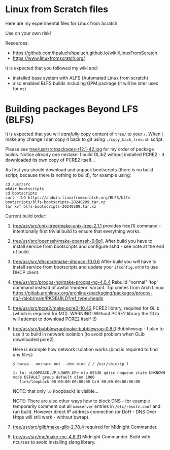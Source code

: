 # Linux from Scratch files

Here are my experimental files for Linux from Scratch.

Use on your own risk!

Resources:
- https://github.com/hpaluch/hpaluch.github.io/wiki/LinuxFromScratch
- https://www.linuxfromscratch.org/

It is expected that you followed my wiki and:
- installed base system with ALFS (Automated Linux from scratch)
- also enabled BLFS builds including GPM package (it will be later used for `mc`)

# Building packages Beyond LFS (BLFS)

It is expected that you will *carefully* copy content of `tree/` to your `/`.
When I make any change I can copy it back to git using `./copy_back_tree.sh` script.

Please see [tree/usr/src/packages-r12.1-42.log](tree/usr/src/packages-r12.1-42.log) for
my order of package builds. Notice already one mistake: I build GLib2 without installed
PCRE2 - it downloaded its own copy of PCRE2 itself...

As first you should download and unpack bootscripts (there is no build script, because
there is nothing to build), for example using:

```shell
cd /usr/src
mkdir bootscripts
cd bootscripts
curl -fLO https://anduin.linuxfromscratch.org/BLFS/blfs-bootscripts/blfs-bootscripts-20240209.tar.xz
tar xvf blfs-bootscripts-20240209.tar.xz
```

Current build order:

1. [tree/usr/src/unix-tree/make-unix-tree-2.1.1](tree/usr/src/unix-tree/make-unix-tree-2.1.1)
   provides tree(1) command - intentionally first trivial build to ensure that everything works.
1. [tree/usr/src/openssh/make-openssh-9.6p1](tree/usr/src/openssh/make-openssh-9.6p1).
   After build you have to install service from bootscripts and configure sshd - see
   note at the end of build.
1. [tree/usr/src/dhcpcd/make-dhcpcd-10.0.6](tree/usr/src/dhcpcd/make-dhcpcd-10.0.6)
   After build you will have to install service from bootscripts and update your `ifconfig.eth0`
   to use DHCP client.
1. [tree/usr/src/procps-ng/make-procps-ng-4.0.4](tree/usr/src/procps-ng/make-procps-ng-4.0.4)
   Rebuild "normal" 'top' command instead of awful 'modern' variant. Tip comes from
   Arch Linux: https://gitlab.archlinux.org/archlinux/packaging/packages/procps-ng/-/blob/main/PKGBUILD?ref_type=heads
1. [tree/usr/src/pcre2/make-pcre2-10.42](tree/usr/src/pcre2/make-pcre2-10.42)
   PCRE2 library, required for GLib (which is required for MC). WARNING!
   Without PCRE2 library the GLib will attempt to download PCRE2 itself (!)

1. [tree/usr/src/bubblewrap/make-bubblewrap-0.8.0](tree/usr/src/bubblewrap/make-bubblewrap-0.8.0)
   Bubblewrap - I plan to use it to build in network isolation (to avoid problem when GLib downloaded
   pcre2)

   Here is example how network isolation works (bind is required to find any files):
   ```shell
   $ bwrap --unshare-net --dev-bind / / /usr/sbin/ip l

   1: lo: <LOOPBACK,UP,LOWER_UP> mtu 65536 qdisc noqueue state UNKNOWN mode DEFAULT group default qlen 1000
      link/loopback 00:00:00:00:00:00 brd 00:00:00:00:00:00
   ```

   NOTE: that only `lo` (loopback) is visible...

   NOTE: There are also other ways how to block DNS - for example temporarily comment out all `namserver` entries 
   in `/etc/resolv.conf` and run build. However direct IP address connection (or DoH - DNS Over Https
   will still work - without bwrap).

1. [tree/usr/src/glib/make-glib-2.78.4](tree/usr/src/glib/make-glib-2.78.4) required
   for Midnight Commander.
1. [tree/usr/src/mc/make-mc-4.8.31](tree/usr/src/mc/make-mc-4.8.31) Midnight
   Commander. Build with ncurses to avoid installing slang library.

